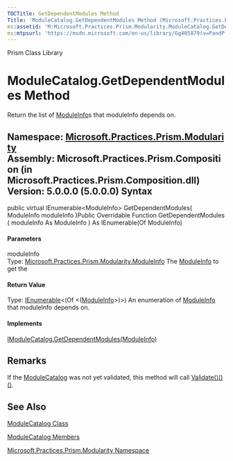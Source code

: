 ```yaml
---
TOCTitle: GetDependentModules Method
Title: 'ModuleCatalog.GetDependentModules Method (Microsoft.Practices.Prism.Modularity)'
ms:assetid: 'M:Microsoft.Practices.Prism.Modularity.ModuleCatalog.GetDependentModules(Microsoft.Practices.Prism.Modularity.ModuleInfo)'
ms:mtpsurl: 'https://msdn.microsoft.com/en-us/library/Gg405879(v=PandP.50)'
---
```


Prism Class Library

ModuleCatalog.GetDependentModules Method
============================================

Return the list of [ModuleInfo](https://msdn.microsoft.com/t:microsoft.practices.prism.modularity.moduleinfo)s that moduleInfo depends on.

**Namespace:** [Microsoft.Practices.Prism.Modularity](https://msdn.microsoft.com/n:microsoft.practices.prism.modularity)
**Assembly:** Microsoft.Practices.Prism.Composition (in Microsoft.Practices.Prism.Composition.dll) Version: 5.0.0.0 (5.0.0.0)
Syntax
------

<span id="syntaxToggle"></span>public virtual IEnumerable&lt;ModuleInfo&gt; GetDependentModules( ModuleInfo moduleInfo )Public Overridable Function GetDependentModules ( moduleInfo As ModuleInfo ) As IEnumerable(Of ModuleInfo)
#### Parameters

moduleInfo  
Type: [Microsoft.Practices.Prism.Modularity.ModuleInfo](https://msdn.microsoft.com/t:microsoft.practices.prism.modularity.moduleinfo)
The [ModuleInfo](https://msdn.microsoft.com/t:microsoft.practices.prism.modularity.moduleinfo) to get the

#### Return Value

Type: [IEnumerable](http://msdn2.microsoft.com/en-us/library/9eekhta0)&lt;(Of &lt;([ModuleInfo](https://msdn.microsoft.com/t:microsoft.practices.prism.modularity.moduleinfo)&gt;)&gt;)
An enumeration of [ModuleInfo](https://msdn.microsoft.com/t:microsoft.practices.prism.modularity.moduleinfo) that moduleInfo depends on.
#### Implements

[IModuleCatalog.GetDependentModules(ModuleInfo)](https://msdn.microsoft.com/m:microsoft.practices.prism.modularity.imodulecatalog.getdependentmodules(microsoft.practices.prism.modularity.moduleinfo))

Remarks
-------

<span id="remarksToggle"></span> If the [ModuleCatalog](https://msdn.microsoft.com/t:microsoft.practices.prism.modularity.modulecatalog) was not yet validated, this method will call [Validate()()()](https://msdn.microsoft.com/m:microsoft.practices.prism.modularity.modulecatalog.validate).

See Also
--------

<span id="seeAlsoToggle"></span>
[ModuleCatalog Class](https://msdn.microsoft.com/t:microsoft.practices.prism.modularity.modulecatalog)

[ModuleCatalog Members](https://msdn.microsoft.com/allmembers.t:microsoft.practices.prism.modularity.modulecatalog)

[Microsoft.Practices.Prism.Modularity Namespace](https://msdn.microsoft.com/n:microsoft.practices.prism.modularity)
